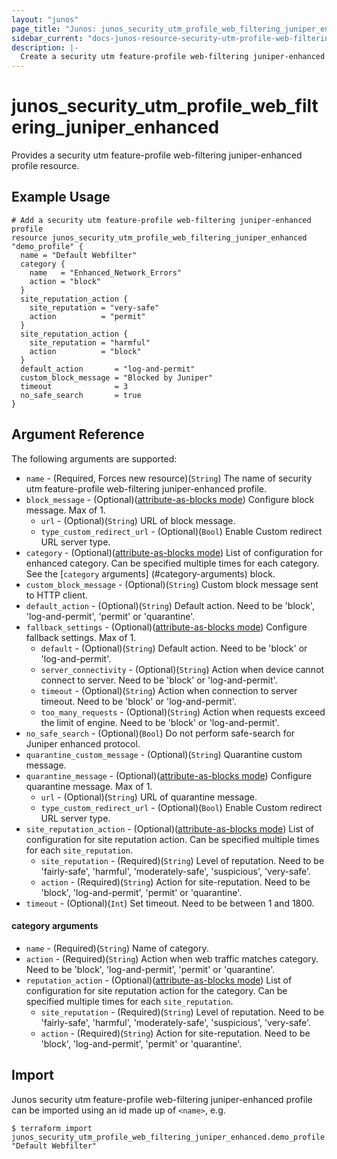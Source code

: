 ```yaml
---
layout: "junos"
page_title: "Junos: junos_security_utm_profile_web_filtering_juniper_enhanced"
sidebar_current: "docs-junos-resource-security-utm-profile-web-filtering-juniper-enhanced"
description: |-
  Create a security utm feature-profile web-filtering juniper-enhanced profile (when Junos device supports it)
---
```


# junos_security_utm_profile_web_filtering_juniper_enhanced

Provides a security utm feature-profile web-filtering juniper-enhanced profile resource.

## Example Usage

```hcl
# Add a security utm feature-profile web-filtering juniper-enhanced profile
resource junos_security_utm_profile_web_filtering_juniper_enhanced "demo_profile" {
  name = "Default Webfilter"
  category {
    name   = "Enhanced_Network_Errors"
    action = "block"
  }
  site_reputation_action {
    site_reputation = "very-safe"
    action          = "permit"
  }
  site_reputation_action {
    site_reputation = "harmful"
    action          = "block"
  }
  default_action       = "log-and-permit"
  custom_block_message = "Blocked by Juniper"
  timeout              = 3
  no_safe_search       = true
}
```

## Argument Reference

The following arguments are supported:

* `name` - (Required, Forces new resource)(`String`) The name of security utm feature-profile web-filtering juniper-enhanced profile.
* `block_message` - (Optional)([attribute-as-blocks mode](https://www.terraform.io/docs/configuration/attr-as-blocks.html)) Configure block message. Max of 1.
  * `url` - (Optional)(`String`) URL of block message.
  * `type_custom_redirect_url` - (Optional)(`Bool`) Enable Custom redirect URL server type.
* `category` - (Optional)([attribute-as-blocks mode](https://www.terraform.io/docs/configuration/attr-as-blocks.html)) List of configuration for enhanced category. Can be specified multiple times for each category. See the [`category` arguments] (#category-arguments) block.
* `custom_block_message` - (Optional)(`String`) Custom block message sent to HTTP client.
* `default_action` - (Optional)(`String`) Default action. Need to be 'block', 'log-and-permit', 'permit' or 'quarantine'.
* `fallback_settings` - (Optional)([attribute-as-blocks mode](https://www.terraform.io/docs/configuration/attr-as-blocks.html)) Configure fallback settings. Max of 1.
  * `default` - (Optional)(`String`) Default action. Need to be 'block' or 'log-and-permit'.
  * `server_connectivity` - (Optional)(`String`) Action when device cannot connect to server. Need to be 'block' or 'log-and-permit'.
  * `timeout` - (Optional)(`String`) Action when connection to server timeout. Need to be 'block' or 'log-and-permit'.
  * `too_many_requests` - (Optional)(`String`) Action when requests exceed the limit of engine. Need to be 'block' or 'log-and-permit'.
* `no_safe_search` - (Optional)(`Bool`) Do not perform safe-search for Juniper enhanced protocol.
* `quarantine_custom_message` - (Optional)(`String`) Quarantine custom message.
* `quarantine_message` - (Optional)([attribute-as-blocks mode](https://www.terraform.io/docs/configuration/attr-as-blocks.html)) Configure quarantine message. Max of 1.
  * `url` - (Optional)(`String`) URL of quarantine message.
  * `type_custom_redirect_url` - (Optional)(`Bool`) Enable Custom redirect URL server type.
* `site_reputation_action` - (Optional)([attribute-as-blocks mode](https://www.terraform.io/docs/configuration/attr-as-blocks.html)) List of configuration for site reputation action. Can be specified multiple times for each `site_reputation`.
  * `site_reputation` - (Required)(`String`) Level of reputation. Need to be 'fairly-safe', 'harmful', 'moderately-safe', 'suspicious', 'very-safe'.
  * `action` - (Required)(`String`) Action for site-reputation. Need to be 'block', 'log-and-permit', 'permit' or 'quarantine'.
* `timeout` - (Optional)(`Int`) Set timeout. Need to be between 1 and 1800.

#### category arguments
* `name` - (Required)(`String`) Name of category.
* `action` - (Required)(`String`) Action when web traffic matches category. Need to be 'block', 'log-and-permit', 'permit' or 'quarantine'.
* `reputation_action` - (Optional)([attribute-as-blocks mode](https://www.terraform.io/docs/configuration/attr-as-blocks.html)) List of configuration for site reputation action for the category. Can be specified multiple times for each `site_reputation`.
  * `site_reputation` - (Required)(`String`) Level of reputation. Need to be 'fairly-safe', 'harmful', 'moderately-safe', 'suspicious', 'very-safe'.
  * `action` - (Required)(`String`) Action for site-reputation. Need to be 'block', 'log-and-permit', 'permit' or 'quarantine'.
## Import

Junos security utm feature-profile web-filtering juniper-enhanced profile can be imported using an id made up of `<name>`, e.g.

```
$ terraform import junos_security_utm_profile_web_filtering_juniper_enhanced.demo_profile "Default Webfilter"
```
